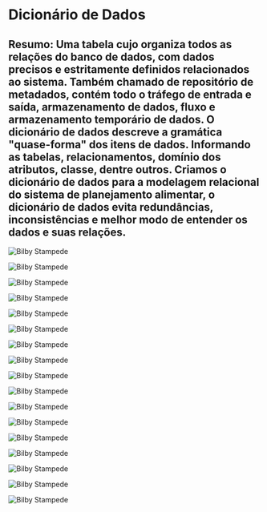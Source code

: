 # Dicionário de Dados

## Resumo: Uma tabela cujo organiza todos as relações do banco de dados, com dados precisos e estritamente definidos relacionados ao sistema. Também chamado de repositório de metadados, contém todo o tráfego de entrada e saída, armazenamento de dados, fluxo e armazenamento temporário de dados. O dicionário de dados descreve a gramática "quase-forma" dos itens de dados. Informando as tabelas, relacionamentos, domínio dos atributos, classe, dentre outros. Criamos o dicionário de dados para a modelagem relacional do sistema de planejamento alimentar, o dicionário de dados evita redundâncias, inconsistências e melhor modo de entender os dados e suas relações.

![Bilby Stampede](https://github.com/arthuranthony2000/SIG-DIETPLAN/blob/master/docs/Dicion%C3%A1rio%20de%20dados/Dicion%C3%A1rio%20de%20dados%20(Finalizado)_pages-to-jpg-0001.jpg)

![Bilby Stampede](https://github.com/arthuranthony2000/SIG-DIETPLAN/blob/master/docs/Dicion%C3%A1rio%20de%20dados/Dicion%C3%A1rio%20de%20dados%20(Finalizado)_pages-to-jpg-0002.jpg)

![Bilby Stampede](https://github.com/arthuranthony2000/SIG-DIETPLAN/blob/master/docs/Dicion%C3%A1rio%20de%20dados/Dicion%C3%A1rio%20de%20dados%20(Finalizado)_pages-to-jpg-0003.jpg)

![Bilby Stampede](https://github.com/arthuranthony2000/SIG-DIETPLAN/blob/master/docs/Dicion%C3%A1rio%20de%20dados/Dicion%C3%A1rio%20de%20dados%20(Finalizado)_pages-to-jpg-0004.jpg)

![Bilby Stampede](https://github.com/arthuranthony2000/SIG-DIETPLAN/blob/master/docs/Dicion%C3%A1rio%20de%20dados/Dicion%C3%A1rio%20de%20dados%20(Finalizado)_pages-to-jpg-0005.jpg)

![Bilby Stampede](https://github.com/arthuranthony2000/SIG-DIETPLAN/blob/master/docs/Dicion%C3%A1rio%20de%20dados/Dicion%C3%A1rio%20de%20dados%20(Finalizado)_pages-to-jpg-0006.jpg)

![Bilby Stampede](https://github.com/arthuranthony2000/SIG-DIETPLAN/blob/master/docs/Dicion%C3%A1rio%20de%20dados/Dicion%C3%A1rio%20de%20dados%20(Finalizado)_pages-to-jpg-0007.jpg)

![Bilby Stampede](https://github.com/arthuranthony2000/SIG-DIETPLAN/blob/master/docs/Dicion%C3%A1rio%20de%20dados/Dicion%C3%A1rio%20de%20dados%20(Finalizado)_pages-to-jpg-0008.jpg)

![Bilby Stampede](https://github.com/arthuranthony2000/SIG-DIETPLAN/blob/master/docs/Dicion%C3%A1rio%20de%20dados/Dicion%C3%A1rio%20de%20dados%20(Finalizado)_pages-to-jpg-0009.jpg)

![Bilby Stampede](https://github.com/arthuranthony2000/SIG-DIETPLAN/blob/master/docs/Dicion%C3%A1rio%20de%20dados/Dicion%C3%A1rio%20de%20dados%20(Finalizado)_pages-to-jpg-0010.jpg)

![Bilby Stampede](https://github.com/arthuranthony2000/SIG-DIETPLAN/blob/master/docs/Dicion%C3%A1rio%20de%20dados/Dicion%C3%A1rio%20de%20dados%20(Finalizado)_pages-to-jpg-0011.jpg)

![Bilby Stampede](https://github.com/arthuranthony2000/SIG-DIETPLAN/blob/master/docs/Dicion%C3%A1rio%20de%20dados/Dicion%C3%A1rio%20de%20dados%20(Finalizado)_pages-to-jpg-0012.jpg)

![Bilby Stampede](https://github.com/arthuranthony2000/SIG-DIETPLAN/blob/master/docs/Dicion%C3%A1rio%20de%20dados/Dicion%C3%A1rio%20de%20dados%20(Finalizado)_pages-to-jpg-0013.jpg)

![Bilby Stampede](https://github.com/arthuranthony2000/SIG-DIETPLAN/blob/master/docs/Dicion%C3%A1rio%20de%20dados/Dicion%C3%A1rio%20de%20dados%20(Finalizado)_pages-to-jpg-0014.jpg)

![Bilby Stampede](https://github.com/arthuranthony2000/SIG-DIETPLAN/blob/master/docs/Dicion%C3%A1rio%20de%20dados/Dicion%C3%A1rio%20de%20dados%20(Finalizado)_pages-to-jpg-0015.jpg)

![Bilby Stampede](https://github.com/arthuranthony2000/SIG-DIETPLAN/blob/master/docs/Dicion%C3%A1rio%20de%20dados/Dicion%C3%A1rio%20de%20dados%20(Finalizado)_pages-to-jpg-0016.jpg)

![Bilby Stampede](https://github.com/arthuranthony2000/SIG-DIETPLAN/blob/master/docs/Dicion%C3%A1rio%20de%20dados/Dicion%C3%A1rio%20de%20dados%20(Finalizado)_pages-to-jpg-0017.jpg)
